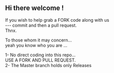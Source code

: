 ## Hi there welcome !  

  If you wish to help grab a FORK code along with us  
   --- commit and then a pull request.  
  Thnx.

To those whom it may concern...  
yeah you know who you are ...  

1- No direct coding into this repo...  
USE A FORK AND PULL REQUEST.   
2- The Master branch holds only Releases  
